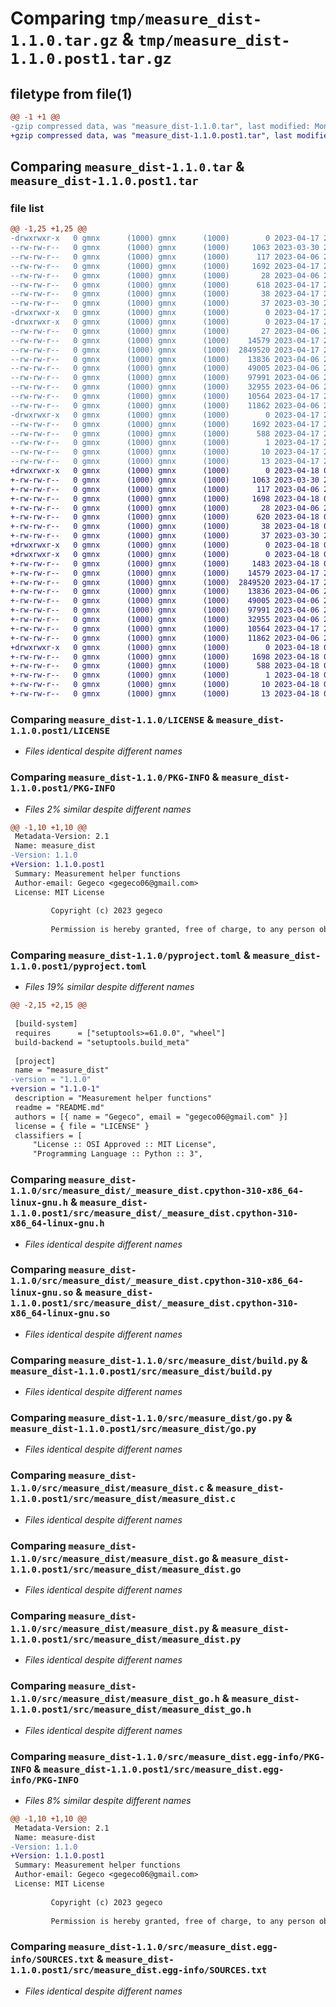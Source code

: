 # Comparing `tmp/measure_dist-1.1.0.tar.gz` & `tmp/measure_dist-1.1.0.post1.tar.gz`

## filetype from file(1)

```diff
@@ -1 +1 @@
-gzip compressed data, was "measure_dist-1.1.0.tar", last modified: Mon Apr 17 22:32:56 2023, max compression
+gzip compressed data, was "measure_dist-1.1.0.post1.tar", last modified: Tue Apr 18 07:44:33 2023, max compression
```

## Comparing `measure_dist-1.1.0.tar` & `measure_dist-1.1.0.post1.tar`

### file list

```diff
@@ -1,25 +1,25 @@
-drwxrwxr-x   0 gmnx      (1000) gmnx      (1000)        0 2023-04-17 22:32:56.631409 measure_dist-1.1.0/
--rw-rw-r--   0 gmnx      (1000) gmnx      (1000)     1063 2023-03-30 20:23:28.000000 measure_dist-1.1.0/LICENSE
--rw-rw-r--   0 gmnx      (1000) gmnx      (1000)      117 2023-04-06 23:03:29.000000 measure_dist-1.1.0/MANIFEST.in
--rw-rw-r--   0 gmnx      (1000) gmnx      (1000)     1692 2023-04-17 22:32:56.631409 measure_dist-1.1.0/PKG-INFO
--rw-rw-r--   0 gmnx      (1000) gmnx      (1000)       28 2023-04-06 23:04:54.000000 measure_dist-1.1.0/README.md
--rw-rw-r--   0 gmnx      (1000) gmnx      (1000)      618 2023-04-17 22:32:26.000000 measure_dist-1.1.0/pyproject.toml
--rw-rw-r--   0 gmnx      (1000) gmnx      (1000)       38 2023-04-17 22:32:56.631409 measure_dist-1.1.0/setup.cfg
--rw-rw-r--   0 gmnx      (1000) gmnx      (1000)       37 2023-03-30 22:27:10.000000 measure_dist-1.1.0/setup.py
-drwxrwxr-x   0 gmnx      (1000) gmnx      (1000)        0 2023-04-17 22:32:56.627409 measure_dist-1.1.0/src/
-drwxrwxr-x   0 gmnx      (1000) gmnx      (1000)        0 2023-04-17 22:32:56.631409 measure_dist-1.1.0/src/measure_dist/
--rw-rw-r--   0 gmnx      (1000) gmnx      (1000)       27 2023-04-06 23:15:40.000000 measure_dist-1.1.0/src/measure_dist/__init__.py
--rw-rw-r--   0 gmnx      (1000) gmnx      (1000)    14579 2023-04-17 22:30:56.000000 measure_dist-1.1.0/src/measure_dist/_measure_dist.cpython-310-x86_64-linux-gnu.h
--rw-rw-r--   0 gmnx      (1000) gmnx      (1000)  2849520 2023-04-17 22:30:56.000000 measure_dist-1.1.0/src/measure_dist/_measure_dist.cpython-310-x86_64-linux-gnu.so
--rw-rw-r--   0 gmnx      (1000) gmnx      (1000)    13836 2023-04-06 23:00:42.000000 measure_dist-1.1.0/src/measure_dist/build.py
--rw-rw-r--   0 gmnx      (1000) gmnx      (1000)    49005 2023-04-06 23:00:42.000000 measure_dist-1.1.0/src/measure_dist/go.py
--rw-rw-r--   0 gmnx      (1000) gmnx      (1000)    97991 2023-04-06 23:00:45.000000 measure_dist-1.1.0/src/measure_dist/measure_dist.c
--rw-rw-r--   0 gmnx      (1000) gmnx      (1000)    32955 2023-04-06 23:00:42.000000 measure_dist-1.1.0/src/measure_dist/measure_dist.go
--rw-rw-r--   0 gmnx      (1000) gmnx      (1000)    10564 2023-04-17 22:09:58.000000 measure_dist-1.1.0/src/measure_dist/measure_dist.py
--rw-rw-r--   0 gmnx      (1000) gmnx      (1000)    11862 2023-04-06 23:00:45.000000 measure_dist-1.1.0/src/measure_dist/measure_dist_go.h
-drwxrwxr-x   0 gmnx      (1000) gmnx      (1000)        0 2023-04-17 22:32:56.631409 measure_dist-1.1.0/src/measure_dist.egg-info/
--rw-rw-r--   0 gmnx      (1000) gmnx      (1000)     1692 2023-04-17 22:32:56.000000 measure_dist-1.1.0/src/measure_dist.egg-info/PKG-INFO
--rw-rw-r--   0 gmnx      (1000) gmnx      (1000)      588 2023-04-17 22:32:56.000000 measure_dist-1.1.0/src/measure_dist.egg-info/SOURCES.txt
--rw-rw-r--   0 gmnx      (1000) gmnx      (1000)        1 2023-04-17 22:32:56.000000 measure_dist-1.1.0/src/measure_dist.egg-info/dependency_links.txt
--rw-rw-r--   0 gmnx      (1000) gmnx      (1000)       10 2023-04-17 22:32:56.000000 measure_dist-1.1.0/src/measure_dist.egg-info/requires.txt
--rw-rw-r--   0 gmnx      (1000) gmnx      (1000)       13 2023-04-17 22:32:56.000000 measure_dist-1.1.0/src/measure_dist.egg-info/top_level.txt
+drwxrwxr-x   0 gmnx      (1000) gmnx      (1000)        0 2023-04-18 07:44:33.357757 measure_dist-1.1.0.post1/
+-rw-rw-r--   0 gmnx      (1000) gmnx      (1000)     1063 2023-03-30 20:23:28.000000 measure_dist-1.1.0.post1/LICENSE
+-rw-rw-r--   0 gmnx      (1000) gmnx      (1000)      117 2023-04-06 23:03:29.000000 measure_dist-1.1.0.post1/MANIFEST.in
+-rw-rw-r--   0 gmnx      (1000) gmnx      (1000)     1698 2023-04-18 07:44:33.357757 measure_dist-1.1.0.post1/PKG-INFO
+-rw-rw-r--   0 gmnx      (1000) gmnx      (1000)       28 2023-04-06 23:04:54.000000 measure_dist-1.1.0.post1/README.md
+-rw-rw-r--   0 gmnx      (1000) gmnx      (1000)      620 2023-04-18 07:44:17.000000 measure_dist-1.1.0.post1/pyproject.toml
+-rw-rw-r--   0 gmnx      (1000) gmnx      (1000)       38 2023-04-18 07:44:33.357757 measure_dist-1.1.0.post1/setup.cfg
+-rw-rw-r--   0 gmnx      (1000) gmnx      (1000)       37 2023-03-30 22:27:10.000000 measure_dist-1.1.0.post1/setup.py
+drwxrwxr-x   0 gmnx      (1000) gmnx      (1000)        0 2023-04-18 07:44:33.353757 measure_dist-1.1.0.post1/src/
+drwxrwxr-x   0 gmnx      (1000) gmnx      (1000)        0 2023-04-18 07:44:33.357757 measure_dist-1.1.0.post1/src/measure_dist/
+-rw-rw-r--   0 gmnx      (1000) gmnx      (1000)     1483 2023-04-18 07:32:40.000000 measure_dist-1.1.0.post1/src/measure_dist/__init__.py
+-rw-rw-r--   0 gmnx      (1000) gmnx      (1000)    14579 2023-04-17 22:30:56.000000 measure_dist-1.1.0.post1/src/measure_dist/_measure_dist.cpython-310-x86_64-linux-gnu.h
+-rw-rw-r--   0 gmnx      (1000) gmnx      (1000)  2849520 2023-04-17 22:30:56.000000 measure_dist-1.1.0.post1/src/measure_dist/_measure_dist.cpython-310-x86_64-linux-gnu.so
+-rw-rw-r--   0 gmnx      (1000) gmnx      (1000)    13836 2023-04-06 23:00:42.000000 measure_dist-1.1.0.post1/src/measure_dist/build.py
+-rw-rw-r--   0 gmnx      (1000) gmnx      (1000)    49005 2023-04-06 23:00:42.000000 measure_dist-1.1.0.post1/src/measure_dist/go.py
+-rw-rw-r--   0 gmnx      (1000) gmnx      (1000)    97991 2023-04-06 23:00:45.000000 measure_dist-1.1.0.post1/src/measure_dist/measure_dist.c
+-rw-rw-r--   0 gmnx      (1000) gmnx      (1000)    32955 2023-04-06 23:00:42.000000 measure_dist-1.1.0.post1/src/measure_dist/measure_dist.go
+-rw-rw-r--   0 gmnx      (1000) gmnx      (1000)    10564 2023-04-17 22:09:58.000000 measure_dist-1.1.0.post1/src/measure_dist/measure_dist.py
+-rw-rw-r--   0 gmnx      (1000) gmnx      (1000)    11862 2023-04-06 23:00:45.000000 measure_dist-1.1.0.post1/src/measure_dist/measure_dist_go.h
+drwxrwxr-x   0 gmnx      (1000) gmnx      (1000)        0 2023-04-18 07:44:33.357757 measure_dist-1.1.0.post1/src/measure_dist.egg-info/
+-rw-rw-r--   0 gmnx      (1000) gmnx      (1000)     1698 2023-04-18 07:44:33.000000 measure_dist-1.1.0.post1/src/measure_dist.egg-info/PKG-INFO
+-rw-rw-r--   0 gmnx      (1000) gmnx      (1000)      588 2023-04-18 07:44:33.000000 measure_dist-1.1.0.post1/src/measure_dist.egg-info/SOURCES.txt
+-rw-rw-r--   0 gmnx      (1000) gmnx      (1000)        1 2023-04-18 07:44:33.000000 measure_dist-1.1.0.post1/src/measure_dist.egg-info/dependency_links.txt
+-rw-rw-r--   0 gmnx      (1000) gmnx      (1000)       10 2023-04-18 07:44:33.000000 measure_dist-1.1.0.post1/src/measure_dist.egg-info/requires.txt
+-rw-rw-r--   0 gmnx      (1000) gmnx      (1000)       13 2023-04-18 07:44:33.000000 measure_dist-1.1.0.post1/src/measure_dist.egg-info/top_level.txt
```

### Comparing `measure_dist-1.1.0/LICENSE` & `measure_dist-1.1.0.post1/LICENSE`

 * *Files identical despite different names*

### Comparing `measure_dist-1.1.0/PKG-INFO` & `measure_dist-1.1.0.post1/PKG-INFO`

 * *Files 2% similar despite different names*

```diff
@@ -1,10 +1,10 @@
 Metadata-Version: 2.1
 Name: measure_dist
-Version: 1.1.0
+Version: 1.1.0.post1
 Summary: Measurement helper functions
 Author-email: Gegeco <gegeco06@gmail.com>
 License: MIT License
         
         Copyright (c) 2023 gegeco
         
         Permission is hereby granted, free of charge, to any person obtaining a copy
```

### Comparing `measure_dist-1.1.0/pyproject.toml` & `measure_dist-1.1.0.post1/pyproject.toml`

 * *Files 19% similar despite different names*

```diff
@@ -2,15 +2,15 @@
 
 [build-system]
 requires      = ["setuptools>=61.0.0", "wheel"]
 build-backend = "setuptools.build_meta"
 
 [project]
 name = "measure_dist"
-version = "1.1.0"
+version = "1.1.0-1"
 description = "Measurement helper functions"
 readme = "README.md"
 authors = [{ name = "Gegeco", email = "gegeco06@gmail.com" }]
 license = { file = "LICENSE" }
 classifiers = [
     "License :: OSI Approved :: MIT License",
     "Programming Language :: Python :: 3",
```

### Comparing `measure_dist-1.1.0/src/measure_dist/_measure_dist.cpython-310-x86_64-linux-gnu.h` & `measure_dist-1.1.0.post1/src/measure_dist/_measure_dist.cpython-310-x86_64-linux-gnu.h`

 * *Files identical despite different names*

### Comparing `measure_dist-1.1.0/src/measure_dist/_measure_dist.cpython-310-x86_64-linux-gnu.so` & `measure_dist-1.1.0.post1/src/measure_dist/_measure_dist.cpython-310-x86_64-linux-gnu.so`

 * *Files identical despite different names*

### Comparing `measure_dist-1.1.0/src/measure_dist/build.py` & `measure_dist-1.1.0.post1/src/measure_dist/build.py`

 * *Files identical despite different names*

### Comparing `measure_dist-1.1.0/src/measure_dist/go.py` & `measure_dist-1.1.0.post1/src/measure_dist/go.py`

 * *Files identical despite different names*

### Comparing `measure_dist-1.1.0/src/measure_dist/measure_dist.c` & `measure_dist-1.1.0.post1/src/measure_dist/measure_dist.c`

 * *Files identical despite different names*

### Comparing `measure_dist-1.1.0/src/measure_dist/measure_dist.go` & `measure_dist-1.1.0.post1/src/measure_dist/measure_dist.go`

 * *Files identical despite different names*

### Comparing `measure_dist-1.1.0/src/measure_dist/measure_dist.py` & `measure_dist-1.1.0.post1/src/measure_dist/measure_dist.py`

 * *Files identical despite different names*

### Comparing `measure_dist-1.1.0/src/measure_dist/measure_dist_go.h` & `measure_dist-1.1.0.post1/src/measure_dist/measure_dist_go.h`

 * *Files identical despite different names*

### Comparing `measure_dist-1.1.0/src/measure_dist.egg-info/PKG-INFO` & `measure_dist-1.1.0.post1/src/measure_dist.egg-info/PKG-INFO`

 * *Files 8% similar despite different names*

```diff
@@ -1,10 +1,10 @@
 Metadata-Version: 2.1
 Name: measure-dist
-Version: 1.1.0
+Version: 1.1.0.post1
 Summary: Measurement helper functions
 Author-email: Gegeco <gegeco06@gmail.com>
 License: MIT License
         
         Copyright (c) 2023 gegeco
         
         Permission is hereby granted, free of charge, to any person obtaining a copy
```

### Comparing `measure_dist-1.1.0/src/measure_dist.egg-info/SOURCES.txt` & `measure_dist-1.1.0.post1/src/measure_dist.egg-info/SOURCES.txt`

 * *Files identical despite different names*

